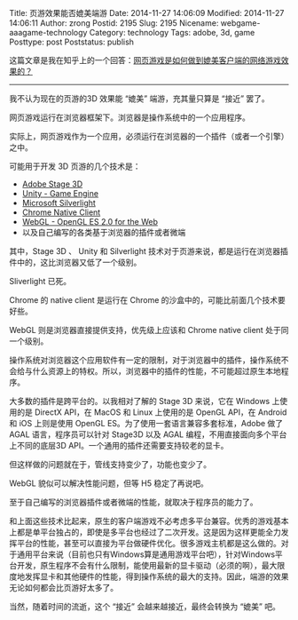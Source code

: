 Title: 页游效果能否媲美端游
Date: 2014-11-27 14:06:09
Modified: 2014-11-27 14:06:11
Author: zrong
Postid: 2195
Slug: 2195
Nicename: webgame-aaagame-technology
Category: technology
Tags: adobe, 3d, game
Posttype: post
Poststatus: publish

这篇文章是我在知乎上的一个回答：[网页游戏是如何做到媲美客户端的网络游戏效果的？][6]

----

我不认为现在的页游的3D 效果能 “媲美” 端游，充其量只算是 “接近” 罢了。

网页游戏运行在浏览器框架下。浏览器是操作系统中的一个应用程序。

实际上，网页游戏作为一个应用，必须运行在浏览器的一个插件（或者一个引擎）之中。

可能用于开发 3D 页游的几个技术是：<!--more-->

-    [Adobe Stage 3D][1]
-    [Unity - Game Engine][2]
-    [Microsoft Silverlight][4]
-    [Chrome Native Client][5]
-    [WebGL - OpenGL ES 2.0 for the Web][3]
-    以及自己编写的各类基于浏览器的插件或者微端

其中，Stage 3D 、 Unity 和 Silverlight 技术对于页游来说，都是运行在浏览器插件中的，这比浏览器又低了一个级别。

Sliverlight 已死。 

Chrome 的 native client 是运行在 Chrome 的沙盒中的，可能比前面几个技术要好些。

WebGL 则是浏览器直接提供支持，优先级上应该和 Chrome native client 处于同一个级别。

操作系统对浏览器这个应用软件有一定的限制，对于浏览器中的插件，操作系统不会给与什么资源上的特权。所以，浏览器中的插件的性能，不可能超过原生本地程序。

大多数的插件是跨平台的。以我相对了解的 Stage 3D 来说，它在 Windows 上使用的是 DirectX API，在 MacOS 和 Linux 上使用的是 OpenGL API，在 Android 和 iOS 上则是使用 OpenGL ES。为了使用一套语言兼容多套标准，Adobe 做了 AGAL 语言，程序员可以针对 Stage3D 以及 AGAL 编程，不用直接面向多个平台上不同的底层3D API。一个通用的插件还需要支持较老的显卡。

但这样做的问题就在于，管线支持变少了，功能也变少了。

WebGL 貌似可以解决性能问题，但等 H5 稳定了再说吧。

至于自己编写的浏览器插件或者微端的性能，就取决于程序员的能力了。

和上面这些技术比起来，原生的客户端游戏不必考虑多平台兼容。优秀的游戏基本上都是单平台独占的，即使是多平台也经过了二次开发。这是因为这样更能全力发挥平台的性能，甚至可以直接为平台做硬件优化。很多游戏主机都是这么做的。对于通用平台来说（目前也只有Windows算是通用游戏平台吧），针对Windows平台开发，原生程序不会有什么限制，能使用最新的显卡驱动（必须的啊），最大限度地发挥显卡和其他硬件的性能，得到操作系统的最大的支持。因此，端游的效果无论如何都会比页游好太多了。

当然，随着时间的流逝，这个 “接近” 会越来越接近，最终会转换为 “媲美” 吧。

[1]: http://www.adobe.com/devnet/flashplayer/stage3d.html
[2]: http://unity3d.com/
[3]: https://www.khronos.org/webgl/
[4]: http://www.microsoft.com/silverlight/
[5]: https://developer.chrome.com/native-client
[6]: http://www.zhihu.com/question/26731741/answer/34099253
